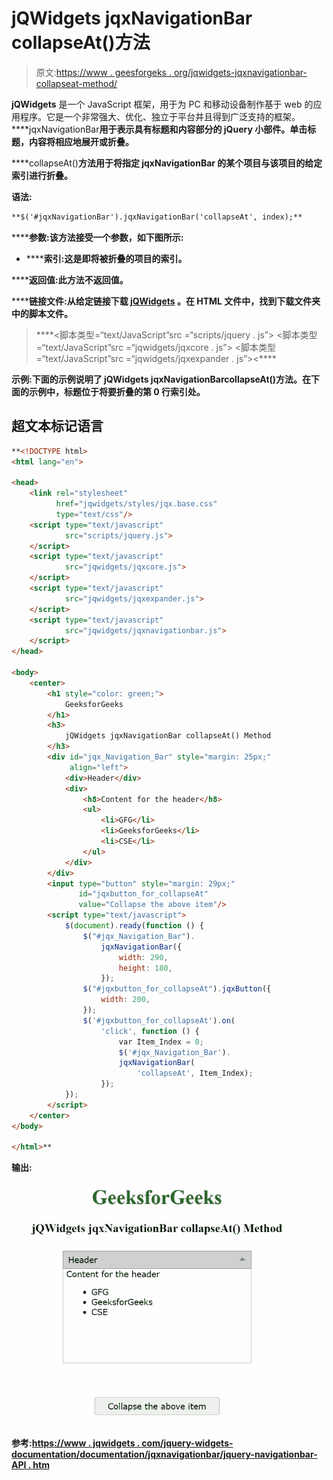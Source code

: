 # jQWidgets jqxNavigationBar collapseAt()方法

> 原文:[https://www . geesforgeks . org/jqwidgets-jqxnavigationbar-collapseat-method/](https://www.geeksforgeeks.org/jqwidgets-jqxnavigationbar-collapseat-method/)

**jQWidgets** 是一个 JavaScript 框架，用于为 PC 和移动设备制作基于 web 的应用程序。它是一个非常强大、优化、独立于平台并且得到广泛支持的框架。****jqxNavigationBar**用于表示具有标题和内容部分的 jQuery 小部件。单击标题，内容将相应地展开或折叠。**

****collapseAt()****方法用于将指定 jqxNavigationBar 的某个项目与该项目的给定索引进行折叠。****

******语法:******

```html
**$('#jqxNavigationBar').jqxNavigationBar('collapseAt', index);** 
```

******参数:**该方法接受一个参数，如下图所示:****

*   ******索引:**这是即将被折叠的项目的索引。****

******返回值:**此方法不返回值。****

******链接文件:**从给定链接下载 [jQWidgets](https://www.jqwidgets.com/download/) 。在 HTML 文件中，找到下载文件夹中的脚本文件。****

> <link rel="”stylesheet”" href="”jqwidgets/styles/jqx.base.css”" type="”text/css”"> ****<脚本类型=“text/JavaScript”src =“scripts/jquery . js”></脚本>
> <脚本类型=“text/JavaScript”src =“jqwidgets/jqxcore . js”></脚本>
> <脚本类型=“text/JavaScript”src =“jqwidgets/jqxexpander . js”><****

******示例:**下面的示例说明了 jQWidgets jqxNavigationBar**collapseAt()方法**。在下面的示例中，标题位于将要折叠的第 0 行索引处。****

## ****超文本标记语言****

```html
**<!DOCTYPE html>
<html lang="en">

<head>
    <link rel="stylesheet" 
          href="jqwidgets/styles/jqx.base.css"
          type="text/css"/>
    <script type="text/javascript" 
            src="scripts/jquery.js">
    </script>
    <script type="text/javascript" 
            src="jqwidgets/jqxcore.js">
    </script>
    <script type="text/javascript" 
            src="jqwidgets/jqxexpander.js">
    </script>
    <script type="text/javascript" 
            src="jqwidgets/jqxnavigationbar.js">
    </script>
</head>

<body>
    <center>
        <h1 style="color: green;">
            GeeksforGeeks
        </h1>
        <h3>
            jQWidgets jqxNavigationBar collapseAt() Method
        </h3>
        <div id="jqx_Navigation_Bar" style="margin: 25px;" 
             align="left">
            <div>Header</div>
            <div>
                <h8>Content for the header</h8>
                <ul>
                    <li>GFG</li>
                    <li>GeeksforGeeks</li>
                    <li>CSE</li>
                </ul>
            </div>
        </div>
        <input type="button" style="margin: 29px;" 
               id="jqxbutton_for_collapseAt" 
               value="Collapse the above item"/>
        <script type="text/javascript">
            $(document).ready(function () {
                $("#jqx_Navigation_Bar").
                    jqxNavigationBar({
                        width: 290,
                        height: 180,
                    });
                $("#jqxbutton_for_collapseAt").jqxButton({
                    width: 200,
                });
                $('#jqxbutton_for_collapseAt').on(
                    'click', function () {
                        var Item_Index = 0;
                        $('#jqx_Navigation_Bar').
                        jqxNavigationBar(
                            'collapseAt', Item_Index);
                    });
            });
        </script>
    </center>
</body>

</html>**
```

******输出:******

****![](img/6c858a266c8ee30e1759f7a1a6f8d846.png)****

******参考:**[https://www . jqwidgets . com/jquery-widgets-documentation/documentation/jqxnavigationbar/jquery-navigationbar-API . htm](https://www.jqwidgets.com/jquery-widgets-documentation/documentation/jqxnavigationbar/jquery-navigationbar-api.htm)****